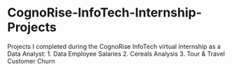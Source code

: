 # CognoRise-InfoTech-Internship-Projects
Projects I completed during the CognoRise InfoTech virtual internship as a Data Analyst: 1. Data Employee Salaries 2. Cereals Analysis 3. Tour &amp; Travel Customer Churn
